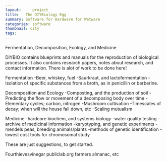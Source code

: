 ```yaml
---
layout:     project
title:   The DIYBiology Egg   
summary: Software for Hardware for Wetware
categories: software
thumbnail: city
tags:
---
```




Fermentation, Decomposition, Ecology, and Medicine

DIYBIO contains blueprints and manuals for the reproduction of biological processes. 
It also contains research papers, notes about research, and contact information.
There is alot of work to be done here!

Fermentation
	-Beer, whiskey, fuel
	-Saurkraut, and lactofermentation
	-Isolation of specific substances from a broth, as in penicillin or berberine.

Decomposition and Ecology
	-Composting, and the production of soil
	-Predicting the flow or movement of a decomposing body over time
	-Elementary cycles; carbon, nitrogen 
	-Mushroom cultivation
	-Timescales of decay; when will the house fall down, etc
	-Scaling mutualism

Medicine
	-hardcore biochem, and systems biology
	-water quality testing
	-archive of medicinal information
	-karyotyping, and genetic experiments
		-mendels peas, breeding animals/plants
		-methods of genetic identification
		-lowest cost tools for chromosomal study

These are just suggestions, to get started.

Fourthievesvinegar
publiclab.org
farmers almanac, etc
